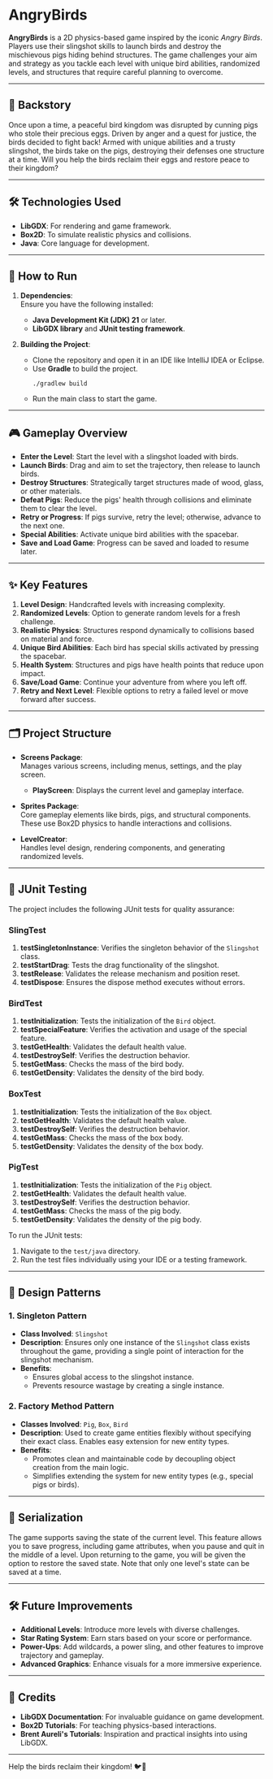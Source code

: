 # AngryBirds

**AngryBirds** is a 2D physics-based game inspired by the iconic *Angry Birds*. Players use their slingshot skills to launch birds and destroy the mischievous pigs hiding behind structures. The game challenges your aim and strategy as you tackle each level with unique bird abilities, randomized levels, and structures that require careful planning to overcome.

---

## 📜 **Backstory**
Once upon a time, a peaceful bird kingdom was disrupted by cunning pigs who stole their precious eggs. Driven by anger and a quest for justice, the birds decided to fight back! Armed with unique abilities and a trusty slingshot, the birds take on the pigs, destroying their defenses one structure at a time. Will you help the birds reclaim their eggs and restore peace to their kingdom?

---

## 🛠️ **Technologies Used**
- **LibGDX**: For rendering and game framework.
- **Box2D**: To simulate realistic physics and collisions.
- **Java**: Core language for development.

---

## 🚀 **How to Run**
1. **Dependencies**:  
   Ensure you have the following installed:
   - **Java Development Kit (JDK) 21** or later.  
   - **LibGDX library** and **JUnit testing framework**.

2. **Building the Project**:  
   - Clone the repository and open it in an IDE like IntelliJ IDEA or Eclipse.  
   - Use **Gradle** to build the project.  
     ```
     ./gradlew build
     ```
   - Run the main class to start the game.

---

## 🎮 **Gameplay Overview**
- **Enter the Level**: Start the level with a slingshot loaded with birds.  
- **Launch Birds**: Drag and aim to set the trajectory, then release to launch birds.  
- **Destroy Structures**: Strategically target structures made of wood, glass, or other materials.  
- **Defeat Pigs**: Reduce the pigs' health through collisions and eliminate them to clear the level.  
- **Retry or Progress**: If pigs survive, retry the level; otherwise, advance to the next one.  
- **Special Abilities**: Activate unique bird abilities with the spacebar.  
- **Save and Load Game**: Progress can be saved and loaded to resume later.

---

## ✨ **Key Features**
1. **Level Design**: Handcrafted levels with increasing complexity.  
2. **Randomized Levels**: Option to generate random levels for a fresh challenge.  
3. **Realistic Physics**: Structures respond dynamically to collisions based on material and force.  
4. **Unique Bird Abilities**: Each bird has special skills activated by pressing the spacebar.  
5. **Health System**: Structures and pigs have health points that reduce upon impact.  
6. **Save/Load Game**: Continue your adventure from where you left off.  
7. **Retry and Next Level**: Flexible options to retry a failed level or move forward after success.

---

## 🗂️ **Project Structure**
- **Screens Package**:  
  Manages various screens, including menus, settings, and the play screen.
  - **PlayScreen**: Displays the current level and gameplay interface.

- **Sprites Package**:  
  Core gameplay elements like birds, pigs, and structural components. These use Box2D physics to handle interactions and collisions.

- **LevelCreator**:  
  Handles level design, rendering components, and generating randomized levels.

---

## 🧪 **JUnit Testing**
The project includes the following JUnit tests for quality assurance:

### **SlingTest**
1. **testSingletonInstance**: Verifies the singleton behavior of the `Slingshot` class.  
2. **testStartDrag**: Tests the drag functionality of the slingshot.  
3. **testRelease**: Validates the release mechanism and position reset.  
4. **testDispose**: Ensures the dispose method executes without errors.

### **BirdTest**
1. **testInitialization**: Tests the initialization of the `Bird` object.  
2. **testSpecialFeature**: Verifies the activation and usage of the special feature.  
3. **testGetHealth**: Validates the default health value.  
4. **testDestroySelf**: Verifies the destruction behavior.  
5. **testGetMass**: Checks the mass of the bird body.  
6. **testGetDensity**: Validates the density of the bird body.

### **BoxTest**
1. **testInitialization**: Tests the initialization of the `Box` object.  
2. **testGetHealth**: Validates the default health value.  
3. **testDestroySelf**: Verifies the destruction behavior.  
4. **testGetMass**: Checks the mass of the box body.  
5. **testGetDensity**: Validates the density of the box body.

### **PigTest**
1. **testInitialization**: Tests the initialization of the `Pig` object.  
2. **testGetHealth**: Validates the default health value.  
3. **testDestroySelf**: Verifies the destruction behavior.  
4. **testGetMass**: Checks the mass of the pig body.  
5. **testGetDensity**: Validates the density of the pig body.

To run the JUnit tests:
1. Navigate to the `test/java` directory.  
2. Run the test files individually using your IDE or a testing framework.

---

## 📐 **Design Patterns**
### **1. Singleton Pattern**
- **Class Involved**: `Slingshot`  
- **Description**: Ensures only one instance of the `Slingshot` class exists throughout the game, providing a single point of interaction for the slingshot mechanism.  
- **Benefits**:  
  - Ensures global access to the slingshot instance.  
  - Prevents resource wastage by creating a single instance.  

### **2. Factory Method Pattern**
- **Classes Involved**: `Pig`, `Box`, `Bird`  
- **Description**: Used to create game entities flexibly without specifying their exact class. Enables easy extension for new entity types.  
- **Benefits**:  
  - Promotes clean and maintainable code by decoupling object creation from the main logic.  
  - Simplifies extending the system for new entity types (e.g., special pigs or birds).  

---

## 💾 **Serialization**
The game supports saving the state of the current level. This feature allows you to save progress, including game attributes, when you pause and quit in the middle of a level. Upon returning to the game, you will be given the option to restore the saved state. Note that only one level's state can be saved at a time.

---

## 🛠️ **Future Improvements**
- **Additional Levels**: Introduce more levels with diverse challenges.  
- **Star Rating System**: Earn stars based on your score or performance.  
- **Power-Ups**: Add wildcards, a power sling, and other features to improve trajectory and gameplay.  
- **Advanced Graphics**: Enhance visuals for a more immersive experience.

---

## 🙌 **Credits**
- **LibGDX Documentation**: For invaluable guidance on game development.  
- **Box2D Tutorials**: For teaching physics-based interactions.  
- **Brent Aureli's Tutorials**: Inspiration and practical insights into using LibGDX.  

---

Help the birds reclaim their kingdom! 🐦🎯
